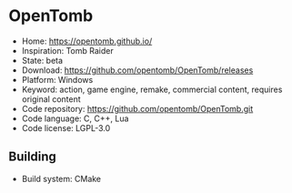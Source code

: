 # OpenTomb

- Home: https://opentomb.github.io/
- Inspiration: Tomb Raider
- State: beta
- Download: https://github.com/opentomb/OpenTomb/releases
- Platform: Windows
- Keyword: action, game engine, remake, commercial content, requires original content
- Code repository: https://github.com/opentomb/OpenTomb.git
- Code language: C, C++, Lua
- Code license: LGPL-3.0

## Building

- Build system: CMake
